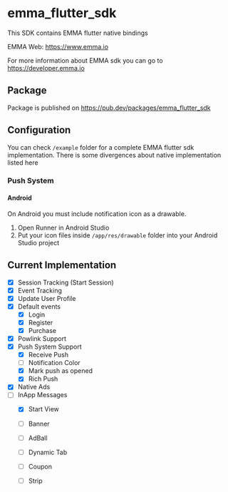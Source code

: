 # emma_flutter_sdk

This SDK contains EMMA flutter native bindings

EMMA Web: https://www.emma.io

For more information about EMMA sdk you can go to https://developer.emma.io

## Package

Package is published on https://pub.dev/packages/emma_flutter_sdk

## Configuration

You can check `/example` folder for a complete EMMA flutter sdk implementation. There is some divergences about native implementation listed here

### Push System

#### Android

On Android you must include notification icon as a drawable.

1. Open Runner in Android Studio
2. Put your icon files inside `/app/res/drawable` folder into your Android Studio project

## Current Implementation

- [x] Session Tracking (Start Session)
- [x] Event Tracking
- [x] Update User Profile
- [x] Default events
  - [x] Login
  - [x] Register
  - [x] Purchase
- [x] Powlink Support
- [x] Push System Support
  - [x] Receive Push
  - [ ] Notification Color
  - [x] Mark push as opened
  - [x] Rich Push
- [x] Native Ads
- [ ] InApp Messages
  - [x] Start View
  - [ ] Banner
  - [ ] AdBall
  - [ ] Dynamic Tab
  - [ ] Coupon
  - [ ] Strip
  
